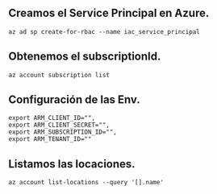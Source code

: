 ## Creamos el Service Principal en Azure.
    az ad sp create-for-rbac --name iac_service_principal

## Obtenemos el subscriptionId.
    az account subscription list

## Configuración de las Env.
    export ARM_CLIENT_ID="",
    export ARM_CLIENT_SECRET="",
    export ARM_SUBSCRIPTION_ID="",
    export ARM_TENANT_ID=""

## Listamos las locaciones. 
    az account list-locations --query '[].name'
